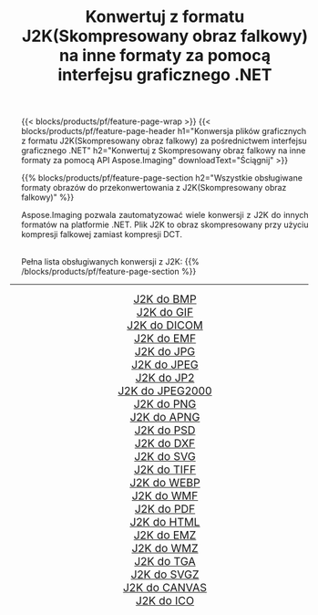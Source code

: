﻿---
title: Konwertuj z formatu J2K(Skompresowany obraz falkowy) na inne formaty za pomocą interfejsu graficznego .NET 
weight: 3920
url: /pl/net/conversion/from/j2k 
lang: pl
langdirlevel: 2
locales: zh-hans,ja,it,ru,de,es,fr,nl,id,lt,pl,pt,vi,tr,ko,zh-hant,ar,hi,th,sv,cs,uk,he
description: Za pomocą Aspose.Imaging możesz łatwo konwertować z J2K(Skompresowany obraz falkowy) na inne formaty
---

{{< blocks/products/pf/feature-page-wrap >}}
{{< blocks/products/pf/feature-page-header h1="Konwersja plików graficznych z formatu J2K(Skompresowany obraz falkowy) za pośrednictwem interfejsu graficznego .NET" h2="Konwertuj z Skompresowany obraz falkowy na inne formaty za pomocą API Aspose.Imaging" downloadText="Ściągnij" >}}


{{% blocks/products/pf/feature-page-section  h2="Wszystkie obsługiwane formaty obrazów do przekonwertowania z J2K(Skompresowany obraz falkowy)" %}}
<p align=justify>Aspose.Imaging pozwala zautomatyzować wiele konwersji z J2K do innych formatów na platformie .NET. Plik J2K to obraz skompresowany przy użyciu kompresji falkowej zamiast kompresji DCT.</p>
<br/>
Pełna lista obsługiwanych konwersji z J2K:
{{% /blocks/products/pf/feature-page-section %}}
<div class="container-fluid productfamilypage bg-gray">
    <div class="convertypes bg-gray agp-content section">
        <div class="container">
		<hr style="margin-left:-20px;"/>
		<div class="row other-converters" style="gap: 10px;font-size: 19px;text-align:center;">
		    <div class='col-md-2 other-converter remove-lp remove-rp'><a href="/imaging/pl/net/conversion/j2k-to-bmp" style="padding:15px;">J2K do BMP</a></div><div class='col-md-2 other-converter remove-lp remove-rp'><a href="/imaging/pl/net/conversion/j2k-to-gif" style="padding:15px;">J2K do GIF</a></div><div class='col-md-2 other-converter remove-lp remove-rp'><a href="/imaging/pl/net/conversion/j2k-to-dicom" style="padding:15px;">J2K do DICOM</a></div><div class='col-md-2 other-converter remove-lp remove-rp'><a href="/imaging/pl/net/conversion/j2k-to-emf" style="padding:15px;">J2K do EMF</a></div><div class='col-md-2 other-converter remove-lp remove-rp'><a href="/imaging/pl/net/conversion/j2k-to-jpg" style="padding:15px;">J2K do JPG</a></div><div class='col-md-2 other-converter remove-lp remove-rp'><a href="/imaging/pl/net/conversion/j2k-to-jpeg" style="padding:15px;">J2K do JPEG</a></div><div class='col-md-2 other-converter remove-lp remove-rp'><a href="/imaging/pl/net/conversion/j2k-to-jp2" style="padding:15px;">J2K do JP2</a></div><div class='col-md-2 other-converter remove-lp remove-rp'><a href="/imaging/pl/net/conversion/j2k-to-jpeg2000" style="padding:15px;">J2K do JPEG2000</a></div><div class='col-md-2 other-converter remove-lp remove-rp'><a href="/imaging/pl/net/conversion/j2k-to-png" style="padding:15px;">J2K do PNG</a></div><div class='col-md-2 other-converter remove-lp remove-rp'><a href="/imaging/pl/net/conversion/j2k-to-apng" style="padding:15px;">J2K do APNG</a></div><div class='col-md-2 other-converter remove-lp remove-rp'><a href="/imaging/pl/net/conversion/j2k-to-psd" style="padding:15px;">J2K do PSD</a></div><div class='col-md-2 other-converter remove-lp remove-rp'><a href="/imaging/pl/net/conversion/j2k-to-dxf" style="padding:15px;">J2K do DXF</a></div><div class='col-md-2 other-converter remove-lp remove-rp'><a href="/imaging/pl/net/conversion/j2k-to-svg" style="padding:15px;">J2K do SVG</a></div><div class='col-md-2 other-converter remove-lp remove-rp'><a href="/imaging/pl/net/conversion/j2k-to-tiff" style="padding:15px;">J2K do TIFF</a></div><div class='col-md-2 other-converter remove-lp remove-rp'><a href="/imaging/pl/net/conversion/j2k-to-webp" style="padding:15px;">J2K do WEBP</a></div><div class='col-md-2 other-converter remove-lp remove-rp'><a href="/imaging/pl/net/conversion/j2k-to-wmf" style="padding:15px;">J2K do WMF</a></div><div class='col-md-2 other-converter remove-lp remove-rp'><a href="/imaging/pl/net/conversion/j2k-to-pdf" style="padding:15px;">J2K do PDF</a></div><div class='col-md-2 other-converter remove-lp remove-rp'><a href="/imaging/pl/net/conversion/j2k-to-html" style="padding:15px;">J2K do HTML</a></div><div class='col-md-2 other-converter remove-lp remove-rp'><a href="/imaging/pl/net/conversion/j2k-to-emz" style="padding:15px;">J2K do EMZ</a></div><div class='col-md-2 other-converter remove-lp remove-rp'><a href="/imaging/pl/net/conversion/j2k-to-wmz" style="padding:15px;">J2K do WMZ</a></div><div class='col-md-2 other-converter remove-lp remove-rp'><a href="/imaging/pl/net/conversion/j2k-to-tga" style="padding:15px;">J2K do TGA</a></div><div class='col-md-2 other-converter remove-lp remove-rp'><a href="/imaging/pl/net/conversion/j2k-to-svgz" style="padding:15px;">J2K do SVGZ</a></div><div class='col-md-2 other-converter remove-lp remove-rp'><a href="/imaging/pl/net/conversion/j2k-to-canvas" style="padding:15px;">J2K do CANVAS</a></div><div class='col-md-2 other-converter remove-lp remove-rp'><a href="/imaging/pl/net/conversion/j2k-to-ico" style="padding:15px;">J2K do ICO</a></div>
                </div>
        </div>
    </div>
</div>
<br/>


